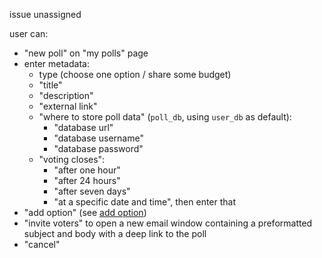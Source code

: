 issue unassigned

user can:
- "new poll" on "my polls" page
- enter metadata:
  - type (choose one option / share some budget)
  - "title"
  - "description"
  - "external link"
  - "where to store poll data" (`poll_db`, using `user_db` as default): 
    - "database url"
    - "database username"
    - "database password"
  - "voting closes":
    - "after one hour"
    - "after 24 hours"
    - "after seven days"
    - "at a specific date and time", then enter that
- "add option" (see [add option](add_option.md))
- "invite voters" to open a new email window containing a preformatted subject and body with a deep link to the poll
- "cancel"




